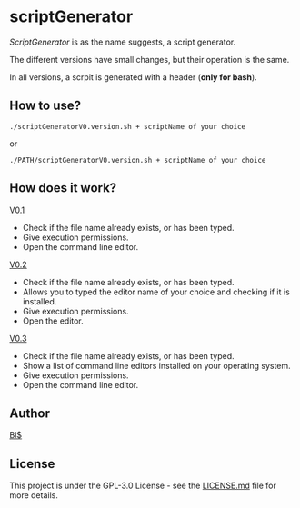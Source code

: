 # scriptGenerator
*ScriptGenerator* is as the name suggests, a script generator.

The different versions have small changes, but their operation is the same.

In all versions, a scrpit is generated with a header (**only for bash**).

## How to use?
```./scriptGeneratorV0.version.sh + scriptName of your choice```

or

```./PATH/scriptGeneratorV0.version.sh + scriptName of your choice```

## How does it work?

[V0.1](https://github.com/BiS-9/scriptGenerator/blob/main/scriptGeneratorV0.1.sh)
* Check if the file name already exists, or has been typed.
* Give execution permissions.
* Open the command line editor.

[V0.2](https://github.com/BiS-9/scriptGenerator/blob/main/scriptGeneratorV0.2.sh)
* Check if the file name already exists, or has been typed.
* Allows you to typed the editor name of your choice and checking if it is installed.
* Give execution permissions.
* Open the editor.

[V0.3](https://github.com/BiS-9/scriptGenerator/blob/main/scriptGeneratorV0.3.sh)
* Check if the file name already exists, or has been typed.
* Show a list of command line editors installed on your operating system.
* Give execution permissions.
* Open the command line editor.

## Author
[Bi$](https://github.com/BiS-9)

## License
This project is under the  GPL-3.0 License - see the [LICENSE.md](https://github.com/BiS-9/scriptGenerator/blob/main/LICENSE) file for more details.
